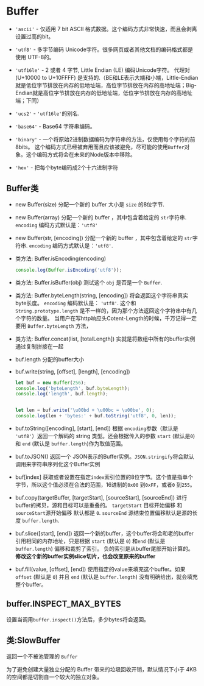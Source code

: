 # Buffer

- `'ascii'` - 仅适用 7 bit ASCII 格式数据。这个编码方式非常快速，而且会剥离设置过高的bit。


- `'utf8'` - 多字节编码 Unicode字符。很多网页或者其他文档的编码格式都是使用 UTF-8的。


- `'utf16le'` - 2 或者 4 字节, Little Endian (LE) 编码Unicode字符。 代理对 (U+10000 to U+10FFFF) 是支持的.（BE和LE表示大端和小端，Little-Endian就是低位字节排放在内存的低地址端，高位字节排放在内存的高地址端；Big-Endian就是高位字节排放在内存的低地址端，低位字节排放在内存的高地址端；下同）


- `'ucs2'` - `'utf16le'`的别名.


- `'base64'` - Base64 字符串编码。


- `'binary'` - 一个将原始2进制数据编码为字符串的方法，仅使用每个字符的前8bits。 这个编码方式已经被弃用而且应该被避免，尽可能的使用`Buffer`对象。这个编码方式将会在未来的Node版本中移除。


- `'hex'` - 把每个byte编码成2个十六进制字符

## Buffer类

* new Buffer(size)  分配一个新的 buffer 大小是 `size` 的8位字节.

* new Buffer(array) 分配一个新的 buffer ，其中包含着给定的 `str`字符串. `encoding` 编码方式默认是：`'utf8'`

* new Buffer(str, [encoding])  分配一个新的 buffer ，其中包含着给定的 `str`字符串. `encoding` 编码方式默认是：`'utf8'`.

* 类方法: Buffer.isEncoding(encoding)

  ````javascript
  console.log(Buffer.isEncoding('utf8'));
  ````

* 类方法: Buffer.isBuffer(obj)  测试这个 `obj` 是否是一个 `Buffer`.

* 类方法: Buffer.byteLength(string, [encoding]) 将会返回这个字符串真实byte长度。 `encoding` 编码默认是： `'utf8'`. 这个和 `String.prototype.length` 是不一样的，因为那个方法返回这个字符串中有几个字符的数量。 当用户在写http响应头Cotent-Length的时候，千万记得一定要用 `Buffer.byteLength` 方法，

* 类方法: Buffer.concat(list, [totalLength]) 实就是将数组中所有的buffer实例通过复制拼接在一起

* buf.length 分配的buffer大小

* buf.write(string, [offset], [length], [encoding])

  ```javascript
  let buf = new Buffer(256);
  console.log('byteLength', buf.byteLength);
  console.log('length', buf.length);


  let len = buf.write('\u00bd + \u00bc = \u00be', 0);
  console.log(len + 'bytes:' + buf.toString('utf8', 0, len));
  ```

* buf.toString([encoding], [start], [end]) 根据 `encoding`参数（默认是 `'utf8'`）返回一个解码的 string 类型。还会根据传入的参数 `start` (默认是`0`) 和 `end` (默认是 `buffer.length`)作为取值范围。

* buf.toJSON() 返回一个 JSON表示的Buffer实例。`JSON.stringify`将会默认调用来字符串序列化这个Buffer实例

* buf[index] 获取或者设置在指定`index`索引位置的8位字节。这个值是指单个字节，所以这个值必须在合法的范围，16进制的`0x00` 到`0xFF`，或者`0` 到`255`。

* buf.copy(targetBuffer, [targetStart], [sourceStart], [sourceEnd]) 进行buffer的拷贝，源和目标可以是重叠的。 `targetStart` 目标开始偏移 和`sourceStart`源开始偏移 默认都是 `0`. `sourceEnd` 源结束位置偏移默认是源的长度 `buffer.length`.

* buf.slice([start], [end]) 返回一个新的buffer，这个buffer将会和老的buffer引用相同的内存地址，只是根据 `start` (默认是 `0`) 和`end` (默认是`buffer.length`) 偏移和裁剪了索引。 负的索引是从buffer尾部开始计算的。**修改这个新的buffer实例slice切片，也会改变原来的buffer**

* buf.fill(value, [offset], [end])  使用指定的value来填充这个buffer。如果 `offset` (默认是 `0`) 并且 `end` (默认是 `buffer.length`) 没有明确给出，就会填充整个buffer。

## buffer.INSPECT_MAX_BYTES

设置当调用`buffer.inspect()`方法后，多少bytes将会返回。

## 类:SlowBuffer

返回一个不被池管理的 `Buffer`

为了避免创建大量独立分配的 Buffer 带来的垃圾回收开销，默认情况下小于 4KB 的空间都是切割自一个较大的独立对象。